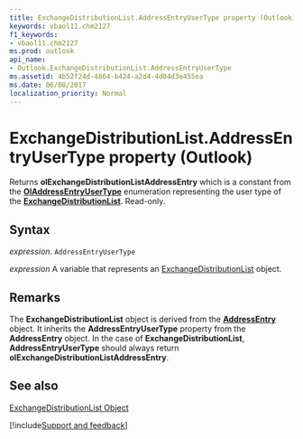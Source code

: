 ```yaml
---
title: ExchangeDistributionList.AddressEntryUserType property (Outlook)
keywords: vbaol11.chm2127
f1_keywords:
- vbaol11.chm2127
ms.prod: outlook
api_name:
- Outlook.ExchangeDistributionList.AddressEntryUserType
ms.assetid: 4b52f24d-4864-b424-a2d4-4d04d3e455ea
ms.date: 06/08/2017
localization_priority: Normal
---
```



# ExchangeDistributionList.AddressEntryUserType property (Outlook)

Returns  **olExchangeDistributionListAddressEntry** which is a constant from the **[OlAddressEntryUserType](Outlook.OlAddressEntryUserType.md)** enumeration representing the user type of the **[ExchangeDistributionList](Outlook.ExchangeDistributionList.md)**. Read-only.


## Syntax

_expression_. `AddressEntryUserType`

_expression_ A variable that represents an [ExchangeDistributionList](Outlook.ExchangeDistributionList.md) object.


## Remarks

The  **ExchangeDistributionList** object is derived from the **[AddressEntry](Outlook.AddressEntry.md)** object. It inherits the **AddressEntryUserType** property from the **AddressEntry** object. In the case of **ExchangeDistributionList**, **AddressEntryUserType** should always return **olExchangeDistributionListAddressEntry**.


## See also


[ExchangeDistributionList Object](Outlook.ExchangeDistributionList.md)

[!include[Support and feedback](~/includes/feedback-boilerplate.md)]